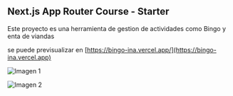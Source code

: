 ## Next.js App Router Course - Starter

Este proyecto es una herramienta de gestion de actividades como Bingo y enta de viandas

se puede previsualizar en [https://bingo-ina.vercel.app/](https://bingo-ina.vercel.app)

<!-- For more information, see the [course curriculum](https://nextjs.org/learn) on the Next.js Website. -->

![Imagen 1](public/images/preview/desktop_1.png)

![Imagen 2](images/preview/desktop_2.png)
